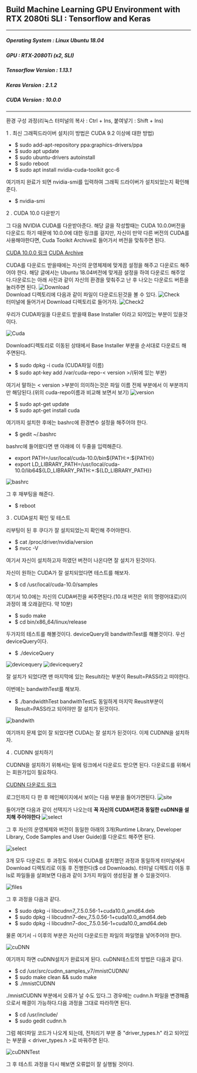 Build Machine Learning GPU Environment with RTX 2080ti SLI : Tensorflow and Keras
---
***
##### Operating System : Linux Ubuntu 18.04
##### GPU : RTX-2080Ti (x2, SLI)
##### Tensorflow Version : 1.13.1
##### Keras Version : 2.1.2
##### CUDA Version : 10.0.0
***

환경 구성 과정(리눅스 터미널의 복사 : Ctrl + Ins, 붙여넣기 : Shift + Ins)

1 . 최신 그래픽드라이버 설치(이 방법은 CUDA 9.2 이상에 대한 방법)

- $ sudo add-apt-repository ppa:graphics-drivers/ppa
- $ sudo apt update
- $ sudo ubuntu-drivers autoinstall
- $ sudo reboot
- $ sudo apt install nvidia-cuda-toolkit gcc-6

여기까지 완료가 되면 nvidia-smi를 입력하여 그래픽 드라이버가 설치되었는지 확인해준다.

- $ nvidia-smi

2 . CUDA 10.0 다운받기

그 다음 NVIDIA CUDA를 다운받아준다. 해당 글을 작성할때는 CUDA 10.0.0버전을 다운로드 하기 때문에 10.0.0에 대한 링크를 걸지만, 자신이 만약 다른 버전의 CUDA를 사용해야한다면, Cuda Toolkit Archive로 들어가서 버전을 맞춰주면 된다.

[CUDA 10.0.0 링크](https://developer.nvidia.com/cuda-10.0-download-archive)
[CUDA Archive](https://developer.nvidia.com/cuda-toolkit-archive)

CUDA를 다운로드 받을때에는 자신의 운영체제에 맞게끔 설정을 해주고 다운로드 해주어야 한다. 해당 글에서는 Ubuntu 18.04버전에 맞게끔 설정을 하여 다운로드 해주었다.다운로드는 아래 사진과 같이 자신의 환경을 맞춰주고 난 후 나오는 다운로드 버튼을 눌러주면 된다.
![Download](/img/1.png)<br>
Download 디렉토리에 다음과 같이 파일이 다운로드된것을 볼 수 있다.
![Check](/img/2.png)<br>
터미널에 들어가서 Download 디렉토리로 들어가자.
![Check2](/img/3.png)<br>

우리가 CUDA파일을 다운로드 받을때 Base Installer 이라고 되어있는 부분이 있을것이다.

![Cuda](/img/4.png)

Download디렉토리로 이동된 상태에서 Base Installer 부분을 순서대로 다운로드 해주면된다.

 - $ sudo dpkg -i cuda (CUDA파일 이름)
 - $ sudo apt-key add /var/cuda-repo-< version >/(뒤에 있는 부분)

여기서 말하는 < version >부분이 의미하는것은 파일 이름 전체 부분에서 이 부분까지만 해당된다.(위의 cuda-repo이름과 비교해 보면서 보기)
![version](/img/5.png)

 - $ sudo apt-get update
 - $ sudo apt-get install cuda

 여기까지 설치한 후에는 bashrc에 환경변수 설정을 해주어야 한다.

 - $ gedit ~/.bashrc

 bashrc에 들어왔다면 맨 아래에 이 두줄을 입력해준다.

 - export PATH=/usr/local/cuda-10.0/bin${PATH:+:${PATH}}
 - export LD_LIBRARY_PATH=/usr/local/cuda-10.0/lib64${LD_LIBRARY_PATH:+:${LD_LIBRARY_PATH}}

![bashrc](/img/6.png)

그 후 재부팅을 해준다.

 - $ reboot


3 . CUDA설치 확인 및 테스트

리부팅이 된 후 쿠다가 잘 설치되었는지 확인해 주어야한다.

 - $ cat /proc/driver/nvidia/version
 - $ nvcc -V

여기서 자신이 설치하고자 하였던 버전이 나온다면 잘 설치가 된것이다.

자신이 원하는 CUDA가 잘 설치되었다면 테스트를 해보자.

 - $ cd /usr/local/cuda-10.0/samples

여기서 10.0에는 자신의 CUDA버전을 써주면된다.(10.대 버전은 위의 명령어대로)(이 과정이 꽤 오래걸린다. 약 10분)

 - $ sudo make
 - $ cd bin/x86_64/linux/release

두가지의 테스트를 해볼것이다. deviceQuery와 bandwithTest를 해볼것이다. 우선 deviceQuery이다.
 - $ ./deviceQuery

![devicequery](img/7.png)
![devicequery2](img/8.png)

잘 설치가 되었다면 맨 마지막에 있는 Result라는 부분이 Result=PASS라고 떠야한다.

이번에는 bandwithTest를 해보자.
- $ ./bandwidthTest
bandwithTest도 동일하게 마지막 Reuslt부분이 Result=PASS라고 되어야만 잘 설치가 된것이다.

![bandwith](img/9.png)

여기까지 문제 없이 잘 되었다면 CUDA는 잘 설치가 된것이다. 이제 CUDNN을 설치하자.

4 . CUDNN 설치하기

CUDNN을 설치하기 위해서는 밑에 링크에서 다운로드 받으면 된다. 다운로드를 위해서는 회원가입이 필요하다.

[CUDNN 다운로드 링크](https://developer.nvidia.com/cudnn)

로그인까지 다 한 후 메인페이지에서 보이는 다음 부분을 들어가면된다.
![site](img/10.png)

들어가면 다음과 같이 선택지가 나오는데 **꼭 자신의 CUDA버전과 동일한 cuDNN을 설치해 주어야한다**
![select](img/11.png)

그 후 자신의 운영체제와 버전이 동일한 아래의 3개(Runtime Library, Developer Library, Code Samples and User Guide)를 다운로드 해주면 된다.

![select](img/12.png)

3개 모두 다운로드 후 과정도 위에서 CUDA를 설치했던 과정과 동일하게 터미널에서 Download 디렉토리로 이동 후 진행한다($ cd Downloads).
터미널 디렉토리 이동 후 ls로 파일들을 살펴보면 다음과 같이 3가지 파일이 생성된걸 볼 수 있을것이다.

![files](img/13.png)

그 후 과정을 다음과 같다.

 - $ sudo dpkg -i libcudnn7_7.5.0.56-1+cuda10.0_amd64.deb
 - $ sudo dpkg -i libcudnn7-dev_7.5.0.56-1+cuda10.0_amd64.deb
 - $ sudo dpkg -i libcudnn7-doc_7.5.0.56-1+cuda10.0_amd64.deb

물론 여기서 -i 이후의 부분은 자신이 다운로드한 파일의 파일명을 넣어주어야 한다.

![cuDNN](img/14.png)

여기까지 하면 cuDNN설치가 완료되게 된다. cuDNN테스트의 방법은 다음과 같다.

  - $ cd /usr/src/cudnn_samples_v7/mnistCUDNN/
  - $ sudo make clean && sudo make
  - $ ./mnistCUDNN

./mnistCUDNN 부분에서 오류가 날 수도 있다.그 경우에는 cudnn.h 파일을 변경해줌으로서 해결이 가능하다.다음 과정을 그대로 따라하면 된다.

 - $ cd /usr/include/
 - $ sudo gedit cudnn.h

그럼 헤더파일 코드가 나오게 되는데, 전처리기 부분 중 "driver_types.h" 라고 되어있는 부분을  < driver_types.h >로 바꿔주면 된다.

![cuDNNTest](img/15.png)

그 후 테스트 과정을 다시 해보면 오류없이 잘 실행될 것이다.
